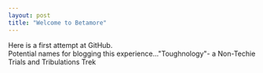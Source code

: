 ```yaml
---
layout: post
title: "Welcome to Betamore"
---
```


Here is a first attempt at GitHub.  
Potential names for blogging this experience..."Toughnology"- a Non-Techie Trials and Tribulations Trek
